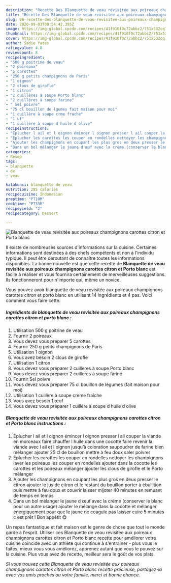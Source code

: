 ```yaml
---
description: "Recette Des Blanquette de veau revisitée aux poireaux champignons carottes citron et Porto blanc"
title: "Recette Des Blanquette de veau revisitée aux poireaux champignons carottes citron et Porto blanc"
slug: 96-recette-des-blanquette-de-veau-revisitee-aux-poireaux-champignons-carottes-citron-et-porto-blanc
date: 2020-09-03T00:54:42.395Z
image: https://img-global.cpcdn.com/recipes/41f910f0c72abbc2/751x532cq70/blanquette-de-veau-revisitee-aux-poireaux-champignons-carottes-citron-et-porto-blanc-photo-principale-de-la-recette.jpg
thumbnail: https://img-global.cpcdn.com/recipes/41f910f0c72abbc2/751x532cq70/blanquette-de-veau-revisitee-aux-poireaux-champignons-carottes-citron-et-porto-blanc-photo-principale-de-la-recette.jpg
cover: https://img-global.cpcdn.com/recipes/41f910f0c72abbc2/751x532cq70/blanquette-de-veau-revisitee-aux-poireaux-champignons-carottes-citron-et-porto-blanc-photo-principale-de-la-recette.jpg
author: Sadie Yates
ratingvalue: 4.8
reviewcount: 8
recipeingredient:
- "500 g poitrine de veau"
- "2 poireaux"
- "5 carottes"
- "250 g petits champignons de Paris"
- "1 oignon"
- "2 clous de girofle"
- "1 citron"
- "2 cuillères à soupe Porto blanc"
- "2 cuillères à soupe farine"
- " Sel poivre"
- "75 cl bouillon de lgumes fait maison pour moi"
- "1 cuillère à soupe crme frache"
- "1 uf"
- "1 cuillère à soupe d huile d olive"
recipeinstructions:
- "Éplucher l ail et l oignon émincer l oignon presser l ail couper la viande en morceaux faire chauffer l huile dans une cocotte faire revenir la viande avec l ail et l oignon jusqu’à coloration saupoudrer de farine bien mélanger ajouter 25 cl de bouillon mettre à feu doux saler poivrer"
- "Éplucher les carottes les couper en rondelles nettoyer les champignons laver les poireaux les couper en rondelles ajouter dans la cocotte les carottes et les poireaux mélanger ajouter les clous de girofle et le Porto mélanger"
- "Ajouter les champignons en coupant les plus gros en deux presser le citron ajouter le jus de citron et le restant du bouillon porter à ébullition puis mettre à feu doux et couvrir laisser mijoter 40 minutes en remuant de temps en temps"
- "Dans un bol mélanger le jaune d œuf avec la crème (conserver le blanc pour un autre usage) ajouter le mélange dans la cocotte et mélanger énergiquement pour que le jaune ne coagule pas laisser cuire 5 minutes c est prêt ! Bon appétit 😋"
categories:
- Resep
tags:
- blanquette
- de
- veau

katakunci: blanquette de veau 
nutrition: 285 calories
recipecuisine: Indonesian
preptime: "PT10M"
cooktime: "PT33M"
recipeyield: "2"
recipecategory: Dessert

---
```



![Blanquette de veau revisitée aux poireaux champignons carottes citron et Porto blanc](https://img-global.cpcdn.com/recipes/41f910f0c72abbc2/751x532cq70/blanquette-de-veau-revisitee-aux-poireaux-champignons-carottes-citron-et-porto-blanc-photo-principale-de-la-recette.jpg)

Il existe de nombreuses sources d'informations sur la cuisine. Certaines informations sont destinées à des chefs compétents et non à l'individu typique. Il peut être déroutant de connaître toutes les informations disponibles. La bonne nouvelle est que cette recette de <strong> Blanquette de veau revisitée aux poireaux champignons carottes citron et Porto blanc </strong> est facile à réaliser et vous fournira certainement de merveilleuses suggestions. Ils fonctionneront pour n'importe qui, même un novice.

<!--inarticleads1-->

Vous pouvez avoir blanquette de veau revisitée aux poireaux champignons carottes citron et porto blanc en utilisant 14 Ingrédients et 4 pas. Voici comment vous faire cette.

##### Ingrédients de blanquette de veau revisitée aux poireaux champignons carottes citron et porto blanc :

1. Utilisation 500 g poitrine de veau
1. Fournir 2 poireaux
1. Vous devez vous préparer 5 carottes
1. Fournir 250 g petits champignons de Paris
1. Utilisation 1 oignon
1. Vous avez besoin 2 clous de girofle
1. Utilisation 1 citron
1. Vous devez vous préparer 2 cuillères à soupe Porto blanc
1. Vous devez vous préparer 2 cuillères à soupe farine
1. Fournir  Sel poivre
1. Vous devez vous préparer 75 cl bouillon de légumes (fait maison pour moi)
1. Utilisation 1 cuillère à soupe crème fraîche
1. Vous avez besoin 1 œuf
1. Vous devez vous préparer 1 cuillère à soupe d huile d olive




<!--inarticleads2-->

##### Blanquette de veau revisitée aux poireaux champignons carottes citron et Porto blanc instructions :

1. Éplucher l ail et l oignon émincer l oignon presser l ail couper la viande en morceaux faire chauffer l huile dans une cocotte faire revenir la viande avec l ail et l oignon jusqu’à coloration saupoudrer de farine bien mélanger ajouter 25 cl de bouillon mettre à feu doux saler poivrer
1. Éplucher les carottes les couper en rondelles nettoyer les champignons laver les poireaux les couper en rondelles ajouter dans la cocotte les carottes et les poireaux mélanger ajouter les clous de girofle et le Porto mélanger
1. Ajouter les champignons en coupant les plus gros en deux presser le citron ajouter le jus de citron et le restant du bouillon porter à ébullition puis mettre à feu doux et couvrir laisser mijoter 40 minutes en remuant de temps en temps
1. Dans un bol mélanger le jaune d œuf avec la crème (conserver le blanc pour un autre usage) ajouter le mélange dans la cocotte et mélanger énergiquement pour que le jaune ne coagule pas laisser cuire 5 minutes c est prêt ! Bon appétit 😋




<!--inarticleads1-->

<p>
Un repas fantastique et fait maison est le genre de chose que tout le monde garde à l'esprit. Utiliser ces Blanquette de veau revisitée aux poireaux champignons carottes citron et Porto blanc recette pour améliorer votre cuisine coïncide avec un athlète qui continue à s'entraîner - plus vous le faites, mieux vous vous améliorez, apprenez autant que vous le pouvez sur la cuisine. Plus vous avez de recette, meilleur sera le goût de vos plats.
</p>

<p>
<i>Si vous trouvez cette Blanquette de veau revisitée aux poireaux champignons carottes citron et Porto blanc recette précieuse, partagez-la avec vos amis proches ou votre famille, merci et bonne chance.</i>
</p>
